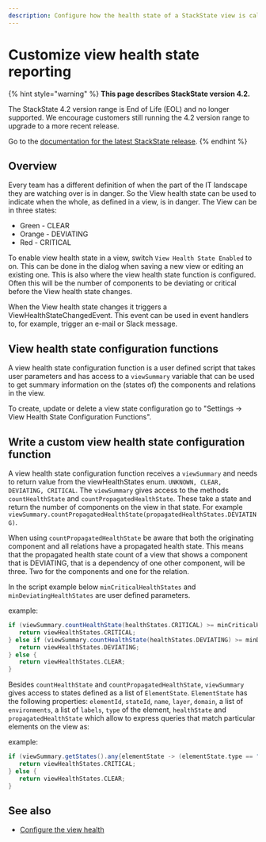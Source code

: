 ```yaml
---
description: Configure how the health state of a StackState view is calculated
---
```


# Customize view health state reporting

{% hint style="warning" %}
**This page describes StackState version 4.2.**

The StackState 4.2 version range is End of Life (EOL) and no longer supported. We encourage customers still running the 4.2 version range to upgrade to a more recent release.

Go to the [documentation for the latest StackState release](https://docs.stackstate.com/).
{% endhint %}

## Overview

Every team has a different definition of when the part of the IT landscape they are watching over is in danger. So the View health state can be used to indicate when the whole, as defined in a view, is in danger. The View can be in three states:

* Green - CLEAR
* Orange - DEVIATING
* Red - CRITICAL

To enable view health state in a view, switch `View Health State Enabled` to on. This can be done in the dialog when saving a new view or editing an existing one. This is also where the view health state function is configured. Often this will be the number of components to be deviating or critical before the View health state changes.

When the View health state changes it triggers a ViewHealthStateChangedEvent. This event can be used in event handlers to, for example, trigger an e-mail or Slack message.

## View health state configuration functions

A view health state configuration function is a user defined script that takes user parameters and has access to a `viewSummary` variable that can be used to get summary information on the \(states of\) the components and relations in the view.

To create, update or delete a view state configuration go to "Settings -&gt; View Health State Configuration Functions".

## Write a custom view health state configuration function

A view health state configuration function receives a `viewSummary` and needs to return value from the viewHealthStates enum. `UNKNOWN, CLEAR, DEVIATING, CRITICAL`. The `viewSummary` gives access to the methods `countHealthState` and `countPropagatedHealthState`. These take a state and return the number of components on the view in that state. For example `viewSummary.countPropagatedHealthState(propagatedHealthStates.DEVIATING)`.

When using `countPropagatedHealthState` be aware that both the originating component and all relations have a propagated health state. This means that the propagated health state count of a view that shows a component that is DEVIATING, that is a dependency of one other component, will be three. Two for the components and one for the relation.

In the script example below `minCriticalHealthStates` and `minDeviatingHealthStates` are user defined parameters.

example:

```groovy
if (viewSummary.countHealthState(healthStates.CRITICAL) >= minCriticalHealthStates) {
   return viewHealthStates.CRITICAL;
} else if (viewSummary.countHealthState(healthStates.DEVIATING) >= minDeviatingHealthStates) {
   return viewHealthStates.DEVIATING;
} else {
   return viewHealthStates.CLEAR;
}
```

Besides `countHealthState` and `countPropagatedHealthState`, `viewSummary` gives access to states defined as a list of `ElementState`. `ElementState` has the following properties: `elementId`, `stateId`, `name`, `layer`, `domain`, a list of `environments`, a list of `labels`, `type` of the element, `healthState` and `propagatedHealthState` which allow to express queries that match particular elements on the view as:

example:

```groovy
if (viewSummary.getStates().any{elementState -> (elementState.type == "DB") && (elementState.healthState >= healthStates.DEVIATING ) } ) {
   return viewHealthStates.CRITICAL;
} else {
   return viewHealthStates.CLEAR;
}
```

## See also

* [Configure the view health](../../use/health-state-and-event-notifications/configure-view-health.md)

